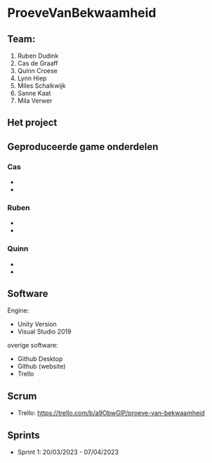 # ProeveVanBekwaamheid

## Team:
1. Ruben Dudink
2. Cas de Graaff
3. Quinn Croese
4. Lynn Hiep
5. Miles Schalkwijk
6. Sanne Kaat
7. Mila Verwer

## Het project

## Geproduceerde game onderdelen

### Cas
-  
-

### Ruben
-
-

### Quinn
- 
-

## Software
Engine:
- Unity Version 
- Visual Studio 2019

overige software:
- Github Desktop
- Github (website)
- Trello

## Scrum
- Trello: https://trello.com/b/a9ObwGlP/proeve-van-bekwaamheid

## Sprints
- Sprint 1: 20/03/2023 - 07/04/2023
